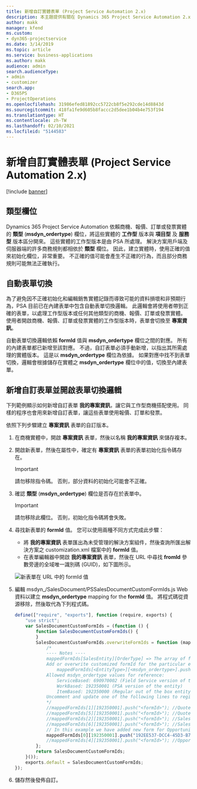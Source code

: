 ```yaml
---
title: 新增自訂實體表單 (Project Service Automation 2.x)
description: 本主題提供有關在 Dynamics 365 Project Service Automation 2.x 中如何為商機、報價、訂單或發票新增自訂實體表單的資訊。
author: makk
manager: kfend
ms.custom:
- dyn365-projectservice
ms.date: 3/14/2019
ms.topic: article
ms.service: business-applications
ms.author: makk
audience: admin
search.audienceType:
- admin
- customizer
search.app:
- D365PS
- ProjectOperations
ms.openlocfilehash: 31986efed81892cc5722cb8f5e292cde14d8843d
ms.sourcegitcommit: 418fa1fe9d605b8faccc2d5dee1b04b4e753f194
ms.translationtype: HT
ms.contentlocale: zh-TW
ms.lasthandoff: 02/10/2021
ms.locfileid: "5144583"
---
```

# <a name="add-new-custom-entity-forms-project-service-automation-2x"></a>新增自訂實體表單 (Project Service Automation 2.x)

[!include [banner](../../includes/psa-now-project-operations.md)]

## <a name="type-field"></a>類型欄位 

Dynamics 365 Project Service Automation 依賴商機、報價、訂單或發票實體的 **類型** (**msdyn\_ordertype**) 欄位，將這些實體的 **工作型** 版本與 **項目型** 及 **服務型** 版本區分開來。 這些實體的工作型版本是由 PSA 所處理。 解決方案用戶端及伺服器端的許多商務規則都相依於 **類型** 欄位。 因此，建立實體時，使用正確的值來初始化欄位，非常重要。 不正確的值可能會產生不正確的行為，而且部分商務規則可能無法正確執行。

## <a name="automatic-form-switching"></a>自動表單切換

為了避免因不正確初始化和編輯銷售實體記錄而導致可能的資料損壞和非預期行為，PSA 目前已在內建表單中包含自動表單切換邏輯。 此邏輯會將使用者帶到正確的表單，以處理工作型版本或任何其他類型的商機、報價、訂單或發票實體。 使用者開啟商機、報價、訂單或發票實體的工作型版本時，表單會切換至 **專案資訊**。

自動表單切換邏輯依賴 **formId** 值與 **msdyn\_ordertype** 欄位之間的對應。 所有的內建表單都已新增至該對應。 不過，自訂表單必須手動新增，以指出其所需處理的實體版本。 這是以 **msdyn\_ordertype** 欄位為依據。 如果對應中找不到表單切換，邏輯會根據儲存在實體之 **msdyn\_ordertype** 欄位中的值，切換至內建表單。

## <a name="add-custom-forms-and-turn-on-the-form-switching-logic"></a>新增自訂表單並開啟表單切換邏輯

下列範例顯示如何新增自訂表單 **我的專案資訊**，讓它與工作型商機搭配使用。 同樣的程序也會用來新增自訂表單，讓這些表單使用報價、訂單和發票。

依照下列步驟建立 **專案資訊** 表單的自訂版本。

1. 在商機實體中，開啟 **專案資訊** 表單，然後以名稱 **我的專案資訊** 來儲存複本。
2. 開啟新表單，然後在屬性中，確定有 **專案資訊** 表單的表單初始化指令碼存在。 

    > [!IMPORTANT]
    > 請勿移除指令碼。 否則，部分資料的初始化可能會不正確。

3. 確認 **類型** (**msdyn\_ordertype**) 欄位是否存在於表單中。 

    > [!IMPORTANT]
    > 請勿移除此欄位。 否則，初始化指令碼將會失敗。

4. 尋找新表單的 **formId** 值。 您可以使用兩種不同方式完成此步驟：

    - 將 **我的專案資訊** 表單匯出為未受管理的解決方案組件，然後查詢所匯出解決方案之 customization.xml 檔案中的 **formId** 值。
    - 在表單編輯器中開啟 **我的專案資訊** 表單，然後在 URL 中尋找 **fromId** 參數旁邊的全域唯一識別碼 (GUID)，如下圖所示。

    ![新表單在 URL 中的 formId 值](media/how-to-add-custom-forms-in-v2.0.png)

5. 編輯 msdyn\_/SalesDocument/PSSalesDocumentCustomFormIds.js Web 資料以建立 **msdyn\_ordertype** mapping for the **formId** 值。 將程式碼從資源移除，然後取代為下列程式碼。

    ```javascript
    define(["require", "exports"], function (require, exports) {
        "use strict";
        var SalesDocumentCustomFormIds = (function () {
            function SalesDocumentCustomFormIds() {
            }
            SalesDocumentCustomFormIds.overwriteFormIds = function (mappedFormIds) {
                /*
                ---- Notes ----
                mappedFormIds[SalesEntity][OrderType] => The array of forms IDs that support particular entity and order type
                Add or overwrite customized formId for the particular entity and order type by calling:
                    mappedFormIds[<EntityType>][<msdyn_ordertype>].push("<formId>");
                Allowed msdyn_ordertype values for reference:
                    ServiceBased: 690970002 (Field Service version of the entity)
                    WorkBased: 192350001 (PSA version of the entity)
                    ItemBased: 192350000 (Regular out of the box entity)
                Uncomment and update one of the following lines to register custom PSA form for required entity:
                */      
                //mappedFormIds[1][192350001].push("<formId>"); //Quote
                //mappedFormIds[5][192350001].push("<formId>"); //Quote Line
                //mappedFormIds[2][192350001].push("<formId>"); //Sales Order
                //mappedFormIds[6][192350001].push("<formId>"); //Sales Order Line
                // In this example we have added new form for Opportunity
                mappedFormIds[0][192350001].push("192EE537-DCC4-45D3-B7AF-EA694B9113D2"); //Opportunity
                //mappedFormIds[4][192350001].push("<formId>"); //Opportunity Line
            };
            return SalesDocumentCustomFormIds;
        }());
        exports.default = SalesDocumentCustomFormIds;
    });
    ```

6. 儲存然後發佈自訂。
